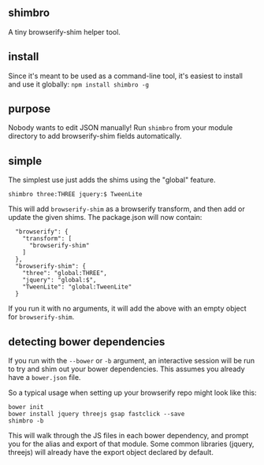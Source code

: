 ## shimbro

A tiny browserify-shim helper tool.

## install

Since it's meant to be used as a command-line tool, it's easiest to install and use it globally:
```npm install shimbro -g```

## purpose

Nobody wants to edit JSON manually! Run `shimbro` from your module directory to add browserify-shim fields automatically.

## simple

The simplest use just adds the shims using the "global" feature.

```shimbro three:THREE jquery:$ TweenLite```

This will add `browserify-shim` as a browserify transform, and then add or update the given shims. The package.json will now contain:

```
  "browserify": {
    "transform": [
      "browserify-shim"
    ]
  },
  "browserify-shim": {
    "three": "global:THREE",
    "jquery": "global:$",
    "TweenLite": "global:TweenLite"
  }
```

If you run it with no arguments, it will add the above with an empty object for `browserify-shim`. 

## detecting bower dependencies

If you run with the `--bower` or `-b` argument, an interactive session will be run to try and shim out your bower dependencies. This assumes you already have a `bower.json` file.

So a typical usage when setting up your browserify repo might look like this:
```
bower init
bower install jquery threejs gsap fastclick --save
shimbro -b
```

This will walk through the JS files in each bower dependency, and prompt you for the alias and export of that module. Some common libraries (jquery, threejs) will already have the export object declared by default. 

